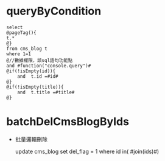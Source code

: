 queryByCondition
===


    select 
    @pageTag(){
    t.*
    @}
    from cms_blog t
    where 1=1  
    @//數據權限，該sql語句功能點  
    and #function("console.query")#
    @if(!isEmpty(id)){
        and  t.id =#id#
    @}
    @if(!isEmpty(title)){
        and  t.title =#title#
    @}
    
    
    

batchDelCmsBlogByIds
===

* 批量邏輯刪除

    update cms_blog set del_flag = 1 where id in( #join(ids)#)
    
